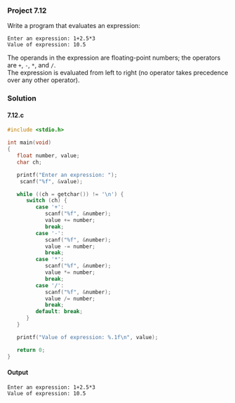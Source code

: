 ### Project 7.12
Write a program that evaluates an expression:
```
Enter an expression: 1+2.5*3
Value of expression: 10.5
```
The operands in the expression are floating-point numbers; the operators are `+`, `-`, `*`, and `/`.  
The expression is evaluated from left to right (no operator takes precedence over any other operator).
### Solution
#### 7.12.c
```c
#include <stdio.h>

int main(void)
{
   float number, value;
   char ch;

   printf("Enter an expression: ");
    scanf("%f", &value);

   while ((ch = getchar()) != '\n') {
      switch (ch) {
         case '+':
            scanf("%f", &number);
            value += number;
            break;
         case '-':
            scanf("%f", &number);
            value -= number;
            break;
         case '*':
            scanf("%f", &number);
            value *= number;
            break;
         case '/':
            scanf("%f", &number);
            value /= number;
            break;
         default: break;
      }
   }

   printf("Value of expression: %.1f\n", value);

   return 0;
}
```
#### Output
```
Enter an expression: 1+2.5*3
Value of expression: 10.5
```
